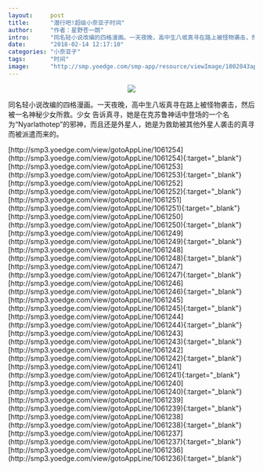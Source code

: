 ```yaml
---
layout:     post
title:      "潜行吧!超级小奈亚子时间"
author:     "作者：星野苍一朗"
intro:      "同名轻小说改编的四格漫画。一天夜晚，高中生八坂真寻在路上被怪物袭击，然后被一名神秘少女所救。少女 告诉真寻，她是在克苏鲁神话中登场的一个名为“Nyarlathotep”的邪神，而且还是外星人，她是为救助被其他外星人袭击的真寻而被派遣而来的。"
date:       "2018-02-14 12:17:10"
categories: "小奈亚子"
tags:       "时间"
image:      "http://smp.yoedge.com/smp-app/resource/viewImage/1002043appline.png"
---
```

<div style="text-align: center">
<p><img src="http://smp.yoedge.com/smp-app/resource/viewImage/1002043appline.png"/></p>
</div>
<p class="post-meta">
<span>同名轻小说改编的四格漫画。一天夜晚，高中生八坂真寻在路上被怪物袭击，然后被一名神秘少女所救。少女 告诉真寻，她是在克苏鲁神话中登场的一个名为“Nyarlathotep”的邪神，而且还是外星人，她是为救助被其他外星人袭击的真寻而被派遣而来的。</span>
</p>
[http://smp3.yoedge.com/view/gotoAppLine/1061254](http://smp3.yoedge.com/view/gotoAppLine/1061254){:target="_blank"}
[http://smp3.yoedge.com/view/gotoAppLine/1061253](http://smp3.yoedge.com/view/gotoAppLine/1061253){:target="_blank"}
[http://smp3.yoedge.com/view/gotoAppLine/1061252](http://smp3.yoedge.com/view/gotoAppLine/1061252){:target="_blank"}
[http://smp3.yoedge.com/view/gotoAppLine/1061251](http://smp3.yoedge.com/view/gotoAppLine/1061251){:target="_blank"}
[http://smp3.yoedge.com/view/gotoAppLine/1061250](http://smp3.yoedge.com/view/gotoAppLine/1061250){:target="_blank"}
[http://smp3.yoedge.com/view/gotoAppLine/1061249](http://smp3.yoedge.com/view/gotoAppLine/1061249){:target="_blank"}
[http://smp3.yoedge.com/view/gotoAppLine/1061248](http://smp3.yoedge.com/view/gotoAppLine/1061248){:target="_blank"}
[http://smp3.yoedge.com/view/gotoAppLine/1061247](http://smp3.yoedge.com/view/gotoAppLine/1061247){:target="_blank"}
[http://smp3.yoedge.com/view/gotoAppLine/1061246](http://smp3.yoedge.com/view/gotoAppLine/1061246){:target="_blank"}
[http://smp3.yoedge.com/view/gotoAppLine/1061245](http://smp3.yoedge.com/view/gotoAppLine/1061245){:target="_blank"}
[http://smp3.yoedge.com/view/gotoAppLine/1061244](http://smp3.yoedge.com/view/gotoAppLine/1061244){:target="_blank"}
[http://smp3.yoedge.com/view/gotoAppLine/1061243](http://smp3.yoedge.com/view/gotoAppLine/1061243){:target="_blank"}
[http://smp3.yoedge.com/view/gotoAppLine/1061242](http://smp3.yoedge.com/view/gotoAppLine/1061242){:target="_blank"}
[http://smp3.yoedge.com/view/gotoAppLine/1061241](http://smp3.yoedge.com/view/gotoAppLine/1061241){:target="_blank"}
[http://smp3.yoedge.com/view/gotoAppLine/1061240](http://smp3.yoedge.com/view/gotoAppLine/1061240){:target="_blank"}
[http://smp3.yoedge.com/view/gotoAppLine/1061239](http://smp3.yoedge.com/view/gotoAppLine/1061239){:target="_blank"}
[http://smp3.yoedge.com/view/gotoAppLine/1061238](http://smp3.yoedge.com/view/gotoAppLine/1061238){:target="_blank"}
[http://smp3.yoedge.com/view/gotoAppLine/1061237](http://smp3.yoedge.com/view/gotoAppLine/1061237){:target="_blank"}
[http://smp3.yoedge.com/view/gotoAppLine/1061236](http://smp3.yoedge.com/view/gotoAppLine/1061236){:target="_blank"}


